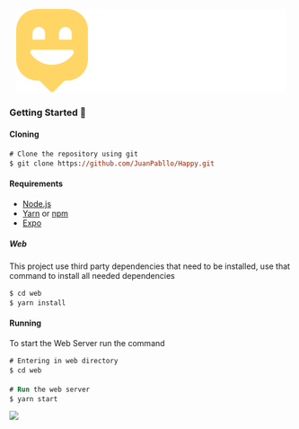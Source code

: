 <div align="center">

![](web/src/images/Logo.svg)

</div>

### Getting Started 🚀

#### Cloning

```ps
# Clone the repository using git
$ git clone https://github.com/JuanPabllo/Happy.git
```

#### Requirements

- [Node.js](https://nodejs.org/en/)
- [Yarn](https://yarnpkg.com/) or [npm](https://www.npmjs.com/)
- [Expo](https://expo.io/)

##### Web

This project use third party dependencies that need to be installed, use that command to install all needed dependencies

```ps
$ cd web
$ yarn install
```

#### Running

To start the Web Server run the command

```ps
# Entering in web directory
$ cd web

# Run the web server
$ yarn start
```

![](https://img.shields.io/github/license/JuanPabllo/Happy)
